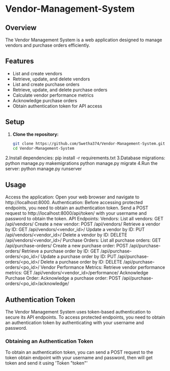 # Vendor-Management-System
## Overview
The Vendor Management System is a web application designed to manage vendors and purchase orders efficiently.

## Features
- List and create vendors
- Retrieve, update, and delete vendors
- List and create purchase orders
- Retrieve, update, and delete purchase orders
- Calculate vendor performance metrics
- Acknowledge purchase orders
- Obtain authentication token for API access

## Setup
1. **Clone the repository:**
   ```bash
   git clone https://github.com/Swetha374/Vendor-Management-System.git
   cd Vendor-Management-System
2.Install dependencies:
   pip install -r requirements.txt
3.Database migrations:
   python manage.py makemigrations
   python manage.py migrate
4.Run the server:
   python manage.py runserver

## Usage
Access the application:
   Open your web browser and navigate to http://localhost:8000.
Authentication:
   Before accessing protected endpoints, you need to obtain an authentication token. Send a POST request to http://localhost:8000/api/token/ with your username and password to obtain the token.
API Endpoints:
   Vendors:
   List all vendors: GET /api/vendors/
   Create a new vendor: POST /api/vendors/
   Retrieve a vendor by ID: GET /api/vendors/<vendor_id>/
   Update a vendor by ID: PUT /api/vendors/<vendor_id>/
   Delete a vendor by ID: DELETE /api/vendors/<vendor_id>/
   Purchase Orders:
   List all purchase orders: GET /api/purchase-orders/
   Create a new purchase order: POST /api/purchase-orders/
   Retrieve a purchase order by ID: GET /api/purchase-orders/<po_id>/
   Update a purchase order by ID: PUT /api/purchase-orders/<po_id>/
   Delete a purchase order by ID: DELETE /api/purchase-orders/<po_id>/
   Vendor Performance Metrics:
   Retrieve vendor performance metrics: GET /api/vendors/<vendor_id>/performance/
   Acknowledge Purchase Order:
   Acknowledge a purchase order: POST /api/purchase-orders/<po_id>/acknowledge/


## Authentication Token
The Vendor Management System uses token-based authentication to secure its API endpoints. To access protected endpoints, you need to obtain an authentication token by authenticating with your username and password.

### Obtaining an Authentication Token
To obtain an authentication token, you can send a POST request to the token obtain endpoint with your username and password, then will get token and send it using 'Token "token"'
